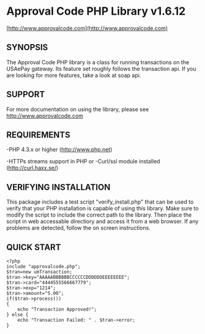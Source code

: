 Approval Code PHP Library v1.6.12
=================================

[http://www.approvalcode.com](http://www.approvalcode.com)

SYNOPSIS
--------
The Approval Code PHP library is a class for running transactions on the USAePay
gateway.  Its feature set roughly follows the transaction api.  If
you are looking for more features, take a look at soap api.

SUPPORT
-------
For more documentation on using the library, please see
http://www.approvalcode.com



REQUIREMENTS
------------
-PHP 4.3.x or higher (http://www.php.net) 

-HTTPs streams support in PHP
or
-Curl/ssl module installed (http://curl.haxx.se/) 


VERIFYING INSTALLATION
----------------------

This package includes a test script "verify_install.php"  that can be used to verify
that your PHP installation is capable of using this library.  Make sure to modify the script
to include the correct path to the library.  Then place the script in web accessable directiory
and access it from a web browser.  If any problems are detected,  follow the on screen 
instructions.


QUICK START
--------------------

	<?php
	include "approvalcode.php";
	$tran=new umTransaction;
	$tran->key="AAAAABBBBBBCCCCCCDDDDDDEEEEEEEE";  
	$tran->card="4444555566667779";	
	$tran->exp="1214";
	$tran->amount="5.00";
	if($tran->process())
	{
		echo "Transaction Approved!";
	} else {
		echo "Transaction Failed: " . $tran->error;
	}
